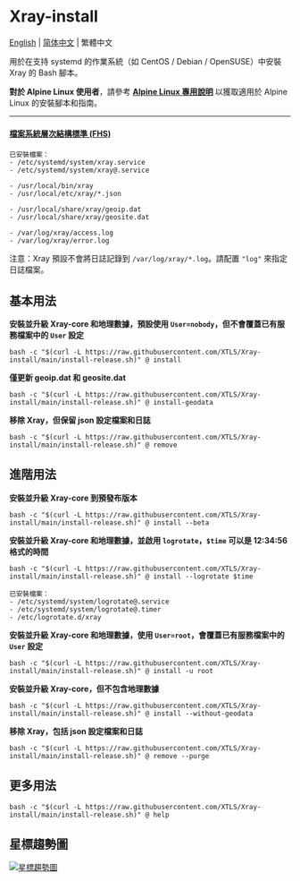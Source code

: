 # Xray-install

[English](README.md) | [简体中文](README_zh-Hans.md) | 繁體中文

用於在支持 systemd 的作業系統（如 CentOS / Debian / OpenSUSE）中安裝 Xray 的 Bash 腳本。

**對於 Alpine Linux 使用者**，請參考 **[Alpine Linux 專用說明](alpinelinux/README_zh-Hant.md)** 以獲取適用於 Alpine Linux 的安裝腳本和指南。

---

#### [檔案系統層次結構標準 (FHS)](https://en.wikipedia.org/wiki/Filesystem_Hierarchy_Standard)

```
已安裝檔案：
- /etc/systemd/system/xray.service
- /etc/systemd/system/xray@.service

- /usr/local/bin/xray
- /usr/local/etc/xray/*.json

- /usr/local/share/xray/geoip.dat
- /usr/local/share/xray/geosite.dat

- /var/log/xray/access.log
- /var/log/xray/error.log
```

注意：Xray 預設不會將日誌記錄到 `/var/log/xray/*.log`。請配置 `"log"` 來指定日誌檔案。

## 基本用法

**安裝並升級 Xray-core 和地理數據，預設使用 `User=nobody`，但不會覆蓋已有服務檔案中的 `User` 設定**

```
bash -c "$(curl -L https://raw.githubusercontent.com/XTLS/Xray-install/main/install-release.sh)" @ install
```

**僅更新 geoip.dat 和 geosite.dat**

```
bash -c "$(curl -L https://raw.githubusercontent.com/XTLS/Xray-install/main/install-release.sh)" @ install-geodata
```

**移除 Xray，但保留 json 設定檔案和日誌**

```
bash -c "$(curl -L https://raw.githubusercontent.com/XTLS/Xray-install/main/install-release.sh)" @ remove
```

## 進階用法

**安裝並升級 Xray-core 到預發布版本**

```
bash -c "$(curl -L https://raw.githubusercontent.com/XTLS/Xray-install/main/install-release.sh)" @ install --beta
```

**安裝並升級 Xray-core 和地理數據，並啟用 `logrotate`，`$time` 可以是 12:34:56 格式的時間**

```
bash -c "$(curl -L https://raw.githubusercontent.com/XTLS/Xray-install/main/install-release.sh)" @ install --logrotate $time
```

```
已安裝檔案：
- /etc/systemd/system/logrotate@.service
- /etc/systemd/system/logrotate@.timer
- /etc/logrotate.d/xray
```

**安裝並升級 Xray-core 和地理數據，使用 `User=root`，會覆蓋已有服務檔案中的 `User` 設定**

```
bash -c "$(curl -L https://raw.githubusercontent.com/XTLS/Xray-install/main/install-release.sh)" @ install -u root
```

**安裝並升級 Xray-core，但不包含地理數據**

```
bash -c "$(curl -L https://raw.githubusercontent.com/XTLS/Xray-install/main/install-release.sh)" @ install --without-geodata
```

**移除 Xray，包括 json 設定檔案和日誌**

```
bash -c "$(curl -L https://raw.githubusercontent.com/XTLS/Xray-install/main/install-release.sh)" @ remove --purge
```

## 更多用法

```
bash -c "$(curl -L https://raw.githubusercontent.com/XTLS/Xray-install/main/install-release.sh)" @ help
```

## 星標趨勢圖

[![星標趨勢圖](https://starchart.cc/XTLS/Xray-install.svg)](https://starchart.cc/XTLS/Xray-install)
